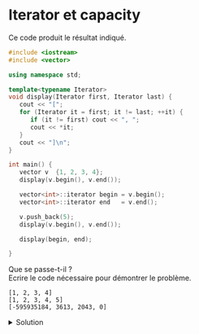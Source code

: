 # Iterator et capacity

Ce code produit le résultat indiqué.

~~~cpp
#include <iostream>
#include <vector>

using namespace std;

template<typename Iterator>
void display(Iterator first, Iterator last) {
   cout << "[";
   for (Iterator it = first; it != last; ++it) {
      if (it != first) cout << ", ";
      cout << *it;
   }
   cout << "]\n";
}

int main() {
   vector v  {1, 2, 3, 4};
   display(v.begin(), v.end());

   vector<int>::iterator begin = v.begin();
   vector<int>::iterator end   = v.end();

   v.push_back(5);
   display(v.begin(), v.end());

   display(begin, end);

}
~~~

Que se passe-t-il ?<br>
Ecrire le code nécessaire pour démontrer le problème.

~~~
[1, 2, 3, 4]
[1, 2, 3, 4, 5]
[-595935184, 3613, 2043, 0]
~~~

<details>
<summary>Solution</summary>

Le vecteur ayant grandi (passé de 4 à 5 éléments), la **capacité a été ajustée** et l' **emplacement mémoire de la partie `data` du vecteur a changé**.

Les deux itérateurs déclarés `begin` et `end` existent toujours mais n'ont pas été mis à jour !!

Pour s'en convraincre

~~~cpp
#include <iostream>
#include <vector>

using namespace std;

template<typename Iterator>
void display(Iterator first, Iterator last) {
   cout << "[";
   for (Iterator it = first; it != last; ++it) {
      if (it != first) cout << ", ";
      cout << *it;
   }
   cout << "]\n";
}

template <typename T>
void display_details(const vector<T>& v) {
   cout << "taille   : " << v.size()      << endl;
   cout << "capacity : " << v.capacity()  << endl;
   cout << "data     : " << v.data()      << endl;
   cout << endl;
}

template <typename Iterator>
void display_details(Iterator it) {
   cout << "adresse  : " << &(*it) << endl;
}

int main() {
   vector v  {1, 2, 3, 4};
   display(v.begin(), v.end());

   vector<int>::iterator begin = v.begin();
   vector<int>::iterator end   = v.end();

   cout << endl;
   cout << "AVANT insertion" << endl;
   display_details(v);
   v.push_back(5);

   cout << "APRES insertion" << endl;
   display_details(v);

   cout << "itérations" << endl;
   display(v.begin(), v.end());
   display(begin, end);

   cout << endl;
   display_details(begin);
   display_details(v.begin());
}
~~~

qui produit

~~~
[1, 2, 3, 4]

AVANT insertion
taille   : 4
capacity : 4
data     : 0x600001618030

APRES insertion
taille   : 5
capacity : 8
data     : 0x60000141d240

itérations
[1, 2, 3, 4, 5]
[609648688, 10632, 2043, 0]

adresse  : 0x600001618030
adresse  : 0x60000141d240
~~~


</details>